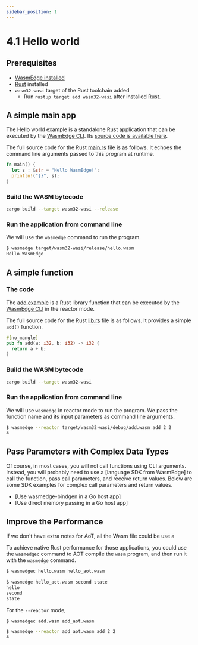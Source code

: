 ```yaml
---
sidebar_position: 1
---
```


# 4.1 Hello world

## Prerequisites

* [WasmEdge installed](docs/quick-start/install.md)
* [Rust](https://www.rust-lang.org/tools/install) installed
* `wasm32-wasi` target of the Rust toolchain  added
    * Run `rustup target add wasm32-wasi` after installed Rust. 

## A simple main app

The Hello world example is a standalone Rust application that can be executed by the [WasmEdge CLI](docs/build-and-run/cli.md). Its [source code is available here](https://github.com/second-state/wasm-learning/tree/master/cli/hello).

The full source code for the Rust [main.rs](https://github.com/second-state/rust-examples/tree/main/hello) file is as follows.
It echoes the command line arguments passed to this program at runtime.

```rust
fn main() {
  let s : &str = "Hello WasmEdge!";
  println!("{}", s);
}
```

### Build the WASM bytecode

```bash
cargo build --target wasm32-wasi --release
```

### Run the application from command line

We will use the `wasmedge` command to run the program.

```bash
$ wasmedge target/wasm32-wasi/release/hello.wasm 
Hello WasmEdge
```

## A simple function

### The code

The [add example](https://github.com/second-state/wasm-learning/tree/master/cli/add) is a Rust library function that can be executed by the [WasmEdge CLI](/docs/build-and-run/cli.md) in the reactor mode.

The full source code for the Rust [lib.rs](https://github.com/second-state/wasm-learning/blob/master/cli/add/src/lib.rs) file is as follows.
It provides a simple `add()` function.

```rust
#[no_mangle]
pub fn add(a: i32, b: i32) -> i32 {
  return a + b;
}
```

###  Build the WASM bytecode

```bash
cargo build --target wasm32-wasi
```

### Run the application from command line

We will use `wasmedge` in reactor mode to run the program. We pass the function name and its input parameters as command line arguments.

```bash
$ wasmedge --reactor target/wasm32-wasi/debug/add.wasm add 2 2
4
```

## Pass Parameters with Complex Data Types

Of course, in most cases, you will not call functions using CLI arguments.
Instead, you will probably need to use a [language SDK from WasmEdge] to call the function, pass call parameters, and receive return values.
Below are some SDK examples for complex call parameters and return values.

* [Use wasmedge-bindgen in a Go host app]
* [Use direct memory passing in a Go host app]


## Improve the Performance

If we don't have extra notes for AoT, all the Wasm file could be use a

To achieve native Rust performance for those applications, you could use the `wasmedgec` command to AOT compile the `wasm` program, and then run it with the `wasmedge` command.

```bash
$ wasmedgec hello.wasm hello_aot.wasm

$ wasmedge hello_aot.wasm second state
hello
second
state
```

For the `--reactor` mode,

```bash
$ wasmedgec add.wasm add_aot.wasm

$ wasmedge --reactor add_aot.wasm add 2 2
4
```



